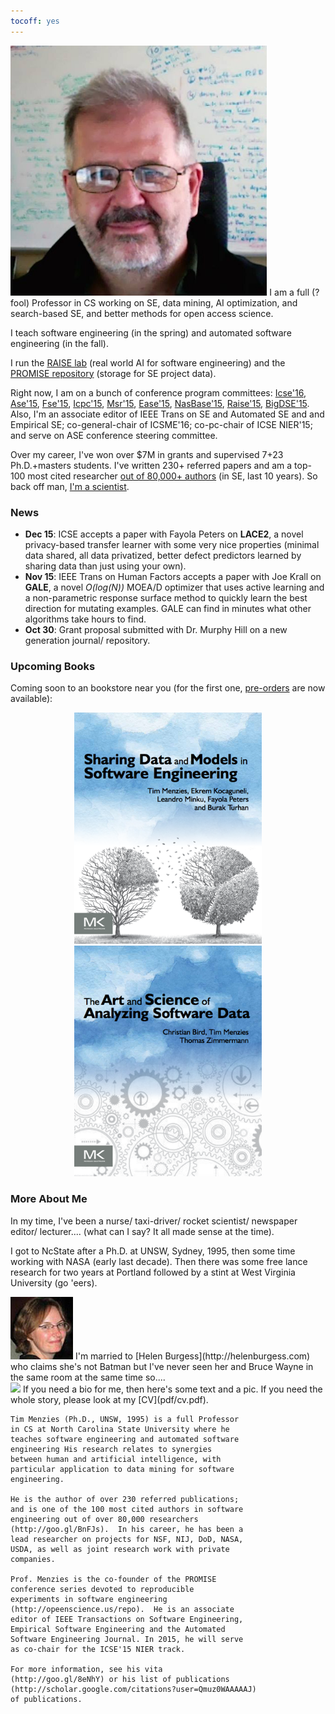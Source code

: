 ```yaml
---
tocoff: yes
---
```


<a href="img/timmBig.jpg"><img height=400 id=pad
src="img/timm.jpg"></a> 
I am a full (?fool) Professor in CS working
on SE, data mining, AI optimization, and
search-based SE, and better methods for open access
science.

I teach software engineering (in the spring) and automated software engineering (in the fall).

I run the [RAISE lab](http://ai4se.net) (real world
AI for software engineering) and the
[PROMISE repository](http://openscience.us/repo)
(storage for SE project data).

Right now, I am on a bunch of conference program committees:
[Icse'16](http://2016.icse.cs.txstate.edu/team/organizing-committee),
[Ase'15](http://ase2015.unl.edu/#tab-committee),
[Fse'15](http://esec-fse15.dei.polimi.it/committee.html),
[Icpc'15](https://dibt.unimol.it/ICPC15/Home.html),
[Msr'15](http://2015.msrconf.org/),
[Ease'15](http://emse.nju.edu.cn/ease2015),
[NasBase'15](http://nasbase.org/),
[Raise'15](http://promisedata.org/raise/2015/index.html),
[BigDSE'15](http://sse.uni-due.de/bigdse15). Also,
I'm an associate editor of
IEEE Trans on SE and Automated SE and 
and Empirical SE;
co-general-chair of
ICSME'16; co-pc-chair of ICSE NIER'15;
and serve on ASE conference  steering committee.

Over my career, I've won over $7M 
in grants and supervised 7+23  Ph.D.+masters students.
I've written  230+ referred papers
and am
a top-100 most cited researcher
[out of 80,000+ authors](http://goo.gl/BnFJs)
(in SE, last 10 years). So back off man, [I'm a scientist](https://www.youtube.com/watch?v=sEbSABWJiJc).


### News ###

+ **Dec 15**: ICSE accepts a paper with Fayola Peters on **LACE2**, a novel privacy-based transfer learner with some very nice properties
  (minimal data shared, all data privatized, better defect predictors learned by sharing data than just using your own).
+ **Nov 15**: IEEE Trans on Human Factors accepts  a paper with Joe Krall on **GALE**, a novel _O(log(N))_ MOEA/D optimizer that uses active learning and a non-parametric response surface method to quickly learn the best direction for mutating examples.
  GALE can find in minutes what other algorithms take hours to find.
+ **Oct 30**: Grant proposal submitted with Dr. Murphy Hill on a new generation journal/ repository.




### Upcoming Books ###

Coming soon to an bookstore near you (for the first one, [pre-orders](http://store.elsevier.com/Sharing-Data-and-Models-in-Software-Engineering/Tim-Menzies/isbn-9780124172951/) are now available):

<center>
<img  width=300 src="img/shareBookCover.png">  <img  width=300 src="img/asdbookCover.png">

</center>

### More About Me ###

In my time, I've been a
nurse/ taxi-driver/ rocket scientist/ newspaper
editor/ lecturer....  (what can I say? It all made
sense at the time).

I got to NcState after a
Ph.D. at UNSW, Sydney, 1995, then some time working with NASA (early last decade).
Then there was some free lance research for two years at Portland followed by a stint at West Virginia University (go 'eers).



<img src="img/helen.png" width=100 id=pad>
I'm married to [Helen Burgess](http://helenburgess.com) who claims she's not Batman but I've never seen her and Bruce Wayne in the same room at the same time so....<br clear=all>

<img width= 100 src="http://ai4se.net/img/timm.png" id=pad>
If you need a bio for me, then here's some text and a pic. If you need the whole story, please look at my [CV](pdf/cv.pdf).


```
Tim Menzies (Ph.D., UNSW, 1995) is a full Professor
in CS at North Carolina State University where he
teaches software engineering and automated software
engineering His research relates to synergies
between human and artificial intelligence, with
particular application to data mining for software
engineering.

He is the author of over 230 referred publications;
and is one of the 100 most cited authors in software
engineering out of over 80,000 researchers
(http://goo.gl/BnFJs).  In his career, he has been a
lead researcher on projects for NSF, NIJ, DoD, NASA,
USDA, as well as joint research work with private
companies.

Prof. Menzies is the co-founder of the PROMISE
conference series devoted to reproducible
experiments in software engineering
(http://opeenscience.us/repo).  He is an associate
editor of IEEE Transactions on Software Engineering,
Empirical Software Engineering and the Automated
Software Engineering Journal. In 2015, he will serve
as co-chair for the ICSE'15 NIER track.

For more information, see his vita
(http://goo.gl/8eNhY) or his list of publications
(http://scholar.google.com/citations?user=Qmuz0WAAAAAJ)
of publications.
```



